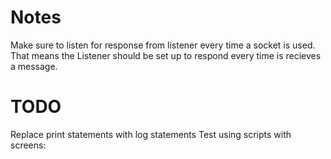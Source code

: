 Notes
=====
Make sure to listen for response from listener every time a socket is used. That means the Listener should be set up to respond every time is recieves a message.

TODO
====
Replace print statements with log statements
Test using scripts with screens: